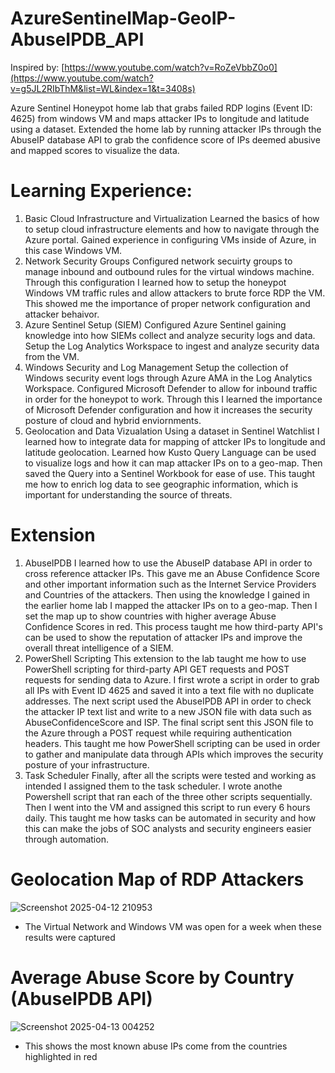 # AzureSentinelMap-GeoIP-AbuseIPDB_API

Inspired by: [https://www.youtube.com/watch?v=RoZeVbbZ0o0](https://www.youtube.com/watch?v=g5JL2RIbThM&list=WL&index=1&t=3408s)

Azure Sentinel Honeypot home lab that grabs failed RDP logins (Event ID: 4625) from windows VM and maps attacker IPs to longitude and latitude using a dataset. Extended the home lab by running attacker IPs through the AbuseIP database API to grab the confidence score of IPs deemed abusive and mapped scores to visualize the data.

# Learning Experience:

1. Basic Cloud Infrastructure and Virtualization
Learned the basics of how to setup cloud infrastructure elements and how to navigate through the Azure portal. Gained experience in configuring VMs inside of Azure, in this case Windows VM.
2. Network Security Groups
Configured network secuirty groups to manage inbound and outbound rules for the virtual windows machine. Through this configuration I learned how to setup the honeypot Windows VM traffic rules and allow attackers to brute force RDP the VM. This showed me the importance of proper network configuration and attacker behaivor.
3. Azure Sentinel Setup (SIEM)
Configured Azure Sentinel gaining knowledge into how SIEMs collect and analyze security logs and data. Setup the Log Analytics Workspace to ingest and analyze security data from the VM.
4. Windows Security and Log Management
Setup the collection of Windows security event logs through Azure AMA in the Log Analytics Workspace. Configured Microsoft Defender to allow for inbound traffic in order for the honeypot to work. Through this I learned the importance of Microsoft Defender configuration and how it increases the security posture of cloud and hybrid enviornments.
5. Geolocation and Data Vizualation
Using a dataset in Sentinel Watchlist I learned how to integrate data for mapping of attcker IPs to longitude and latitude geolocation. Learned how Kusto Query Language can be used to visualize logs and how it can map attacker IPs on to a geo-map. Then saved the Query into a Sentinel  Workbook for ease of use. This taught me how to enrich log data to see geographic information, which is important for understanding the source of threats.

# Extension

1. AbuseIPDB
I learned how to use the AbuseIP database API in order to cross reference attacker IPs. This gave me an Abuse Confidence Score and other important information such as the Internet Service Providers and Countries of the attackers. Then using the knowledge I gained in the earlier home lab I mapped the attacker IPs on to a geo-map. Then I set the map up to show countries with higher average Abuse Confidence Scores in red. This process taught me how third-party API's can be used to show the reputation of attacker IPs and improve the overall threat intelligence of a SIEM.
2. PowerShell Scripting
This extension to the lab taught me how to use PowerShell scripting for third-party API GET requests and POST requests for sending data to Azure. I first wrote a script in order to grab all IPs with Event ID 4625 and saved it into a text file with no duplicate addresses. The next script used the AbuseIPDB API in order to check the attacker IP text list and write to a new JSON file with data such as AbuseConfidenceScore and ISP. The final script sent this JSON file to the Azure through a POST request while requiring authentication headers. This taught me how PowerShell scripting can be used in order to gather and manipulate data through APIs which improves the security posture of your infrastructure.
3. Task Scheduler
Finally, after all the scripts were tested and working as intended I assigned them to the task scheduler. I wrote anothe Powershell script that ran each of the three other scripts sequentially. Then I went into the VM and assigned this script to run every 6 hours daily. This taught me how tasks can be automated in security and how this can make the jobs of SOC analysts and security engineers easier through automation.

# Geolocation Map of RDP Attackers


![Screenshot 2025-04-12 210953](https://github.com/user-attachments/assets/9c2b5530-899a-4a7c-a5de-ccebba257271)

- The Virtual Network and Windows VM was open for a week when these results were captured

# Average Abuse Score by Country (AbuseIPDB API)

![Screenshot 2025-04-13 004252](https://github.com/user-attachments/assets/7dd52686-bde8-403c-8a99-ee43e93a9518)

- This shows the most known abuse IPs come from the countries highlighted in red

